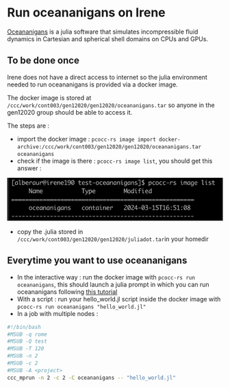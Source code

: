 # Run oceananigans on Irene

[Oceananigans](https://github.com/CliMA/Oceananigans.jl) is a julia software that simulates incompressible fluid dynamics in Cartesian and spherical shell domains on CPUs and GPUs.


## To be done once

Irene does not have a direct access to internet so the julia environment needed to run oceananigans is provided via a docker image.

The docker image is stored at ```/ccc/work/cont003/gen12020/gen12020/oceananigans.tar``` so anyone in the gen12020 group should be able to access it.

The steps are : 
  - import the docker image : ```pcocc-rs image import docker-archive:/ccc/work/cont003/gen12020/gen12020/oceananigans.tar oceananigans```
  - check if the image is there : ```pcocc-rs image list```, you should get this answer :

![](docker.png)

  - copy the .julia stored in ```/ccc/work/cont003/gen12020/gen12020/juliadot.tar```in your homedir

## Everytime you want to use oceananigans

  - In the interactive way : run the docker image with ```pcocc-rs run oceananigans```, this should launch a julia prompt in which you can run oceananigans following [this tutorial](https://github.com/CliMA/Oceananigans.jl?tab=readme-ov-file#running-your-first-model)
  - With a script : run your hello_world.jl script inside the docker image with ```pcocc-rs run oceananigans "hello_world.jl"```
  - In a job with multiple nodes :

```bash
#!/bin/bash
#MSUB -q rome
#MSUB -Q test
#MSUB -T 120
#MSUB -n 2
#MSUB -c 2
#MSUB -A <project>
ccc_mprun -n 2 -c 2 -C oceananigans -- "hello_world.jl"
```

